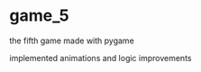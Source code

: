 # game_5

<!--
#groups
Games

#languages
Python

#frames and libs
Pygame

-->

the fifth game made with pygame

implemented animations and logic improvements
